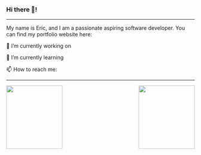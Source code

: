 ### Hi there 👋!

---

My name is Eric, and I am a passionate aspiring software developer. You can find my portfolio website here: 


🔭 I’m currently working on 
 
 
🌱 I’m currently learning 
 
 
📫 How to reach me:

---

<a href="https://github.com/Eric-Nobrega/github-readme-stats">
  <img align="center" src="https://github-readme-stats.vercel.app/api/top-langs/?username=Eric-Nobrega&theme=tokyonight&layout=compact&hide=css" width="150" height="170"/>
</a>
<a href="https://github.com/Eric-Nobrega/convoychat">
  <img align="right" src="https://github-readme-stats.vercel.app/api?username=Eric-Nobrega&theme=tokyonight&show_icons=true" width="150" height="170"/>
</a>
